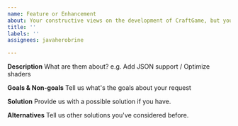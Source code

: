 ```yaml
---
name: Feature or Enhancement
about: Your constructive views on the development of CraftGame, but you are unable to implement them(If you can, use Pull Request).
title: ''
labels: ''
assignees: javaherobrine

---
```


**Description**
What are them about? e.g. Add JSON support / Optimize shaders

**Goals & Non-goals**
Tell us what's the goals about your request

**Solution**
Provide us with a possible solution if you have.

**Alternatives**
Tell us other solutions you've considered before.
